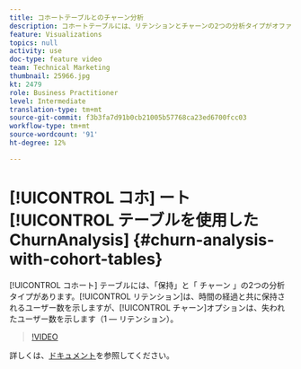 ```yaml
---
title: コホートテーブルとのチャーン分析
description: コホートテーブルには、リテンションとチャーンの2つの分析タイプがオファーされます。 保持率は、時間の経過と共に保持されるユーザー数を示しますが、「変更」オプションでは、失われたユーザー数が表示されます（1 — 保持率）。
feature: Visualizations
topics: null
activity: use
doc-type: feature video
team: Technical Marketing
thumbnail: 25966.jpg
kt: 2479
role: Business Practitioner
level: Intermediate
translation-type: tm+mt
source-git-commit: f3b3fa7d91b0cb21005b57768ca23ed6700fcc03
workflow-type: tm+mt
source-wordcount: '91'
ht-degree: 12%

---
```



# [!UICONTROL コホ] ート [!UICONTROL テーブルを使用したChurnAnalysis] {#churn-analysis-with-cohort-tables}

[!UICONTROL コホート] テーブルには、「保持」と「  チャーン 」の2つの分析タイプがあります。[!UICONTROL リテンション]は、時間の経過と共に保持されるユーザー数を示しますが、[!UICONTROL チャーン]オプションは、失われたユーザー数を示します（1 — リテンション）。

>[!VIDEO](https://video.tv.adobe.com/v/25966/?quality=12)

詳しくは、[ドキュメント](https://marketing.adobe.com/resources/help/ja_JP/analytics/analysis-workspace/cohort_analysis.html)を参照してください。
